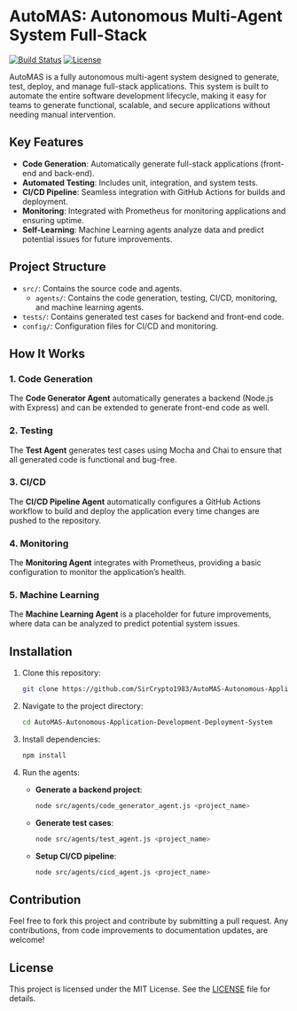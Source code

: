 
# AutoMAS: Autonomous Multi-Agent System Full-Stack

[![Build Status](https://img.shields.io/badge/build-passing-brightgreen)](https://github.com/SirCrypto1983/AutoMAS)
[![License](https://img.shields.io/badge/license-MIT-blue.svg)](LICENSE)

AutoMAS is a fully autonomous multi-agent system designed to generate, test, deploy, and manage full-stack applications. 
This system is built to automate the entire software development lifecycle, making it easy for teams to generate functional, scalable, and secure applications without needing manual intervention.

## Key Features
- **Code Generation**: Automatically generate full-stack applications (front-end and back-end).
- **Automated Testing**: Includes unit, integration, and system tests.
- **CI/CD Pipeline**: Seamless integration with GitHub Actions for builds and deployment.
- **Monitoring**: Integrated with Prometheus for monitoring applications and ensuring uptime.
- **Self-Learning**: Machine Learning agents analyze data and predict potential issues for future improvements.

## Project Structure

- `src/`: Contains the source code and agents.
  - `agents/`: Contains the code generation, testing, CI/CD, monitoring, and machine learning agents.
- `tests/`: Contains generated test cases for backend and front-end code.
- `config/`: Configuration files for CI/CD and monitoring.
  
## How It Works

### 1. Code Generation
The **Code Generator Agent** automatically generates a backend (Node.js with Express) and can be extended to generate front-end code as well.

### 2. Testing
The **Test Agent** generates test cases using Mocha and Chai to ensure that all generated code is functional and bug-free.

### 3. CI/CD
The **CI/CD Pipeline Agent** automatically configures a GitHub Actions workflow to build and deploy the application every time changes are pushed to the repository.

### 4. Monitoring
The **Monitoring Agent** integrates with Prometheus, providing a basic configuration to monitor the application’s health.

### 5. Machine Learning
The **Machine Learning Agent** is a placeholder for future improvements, where data can be analyzed to predict potential system issues.

## Installation

1. Clone this repository:
   ```bash
   git clone https://github.com/SirCrypto1983/AutoMAS-Autonomous-Application-Development-Deployment-System.git
   ```
2. Navigate to the project directory:
   ```bash
   cd AutoMAS-Autonomous-Application-Development-Deployment-System
   ```
3. Install dependencies:
   ```bash
   npm install
   ```

4. Run the agents:
   - **Generate a backend project**:
     ```bash
     node src/agents/code_generator_agent.js <project_name>
     ```

   - **Generate test cases**:
     ```bash
     node src/agents/test_agent.js <project_name>
     ```

   - **Setup CI/CD pipeline**:
     ```bash
     node src/agents/cicd_agent.js <project_name>
     ```

## Contribution
Feel free to fork this project and contribute by submitting a pull request. Any contributions, from code improvements to documentation updates, are welcome!

## License
This project is licensed under the MIT License. See the [LICENSE](LICENSE) file for details.
